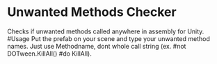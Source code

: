 # Unwanted Methods Checker
Checks if unwanted methods called anywhere in assembly for Unity.
#Usage
Put the prefab on your scene and type your unwanted method names. Just use Methodname, dont whole call string (ex. #not DOTween.KillAll() #do KillAll).

